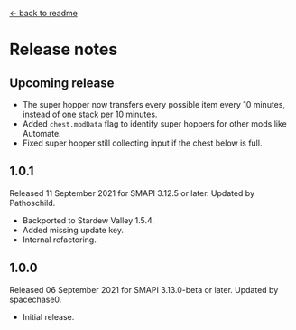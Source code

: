 ﻿﻿[← back to readme](README.md)

# Release notes
## Upcoming release
* The super hopper now transfers every possible item every 10 minutes, instead of one stack per 10 minutes.
* Added `chest.modData` flag to identify super hoppers for other mods like Automate.
* Fixed super hopper still collecting input if the chest below is full.

## 1.0.1
Released 11 September 2021 for SMAPI 3.12.5 or later. Updated by Pathoschild.

* Backported to Stardew Valley 1.5.4.
* Added missing update key.
* Internal refactoring.

## 1.0.0
Released 06 September 2021 for SMAPI 3.13.0-beta or later. Updated by spacechase0.

* Initial release.
